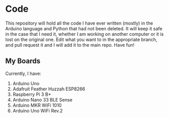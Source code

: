 # Code

This repository will hold all the code I have ever written (mostly) in  the Arduino language and Python that had not been deleted. It will keep it safe in the case that I need it, whether I am working on another computer or it is lost on the original one. Edit what you want to in the appropriate branch, and pull request it and I will add it to the main repo. Have fun!

## My Boards

Currently, I have:

1. Arduino Uno
2. Adafruit Feather Huzzah ESP8266
3. Raspberry Pi 3 B+
4. Arduino Nano 33 BLE Sense
5. Arduino MKR WiFi 1010
6. Arduino Uno WiFi Rev.2
